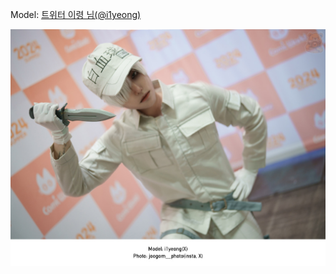 ﻿---
dddd: 2024.07.20 서코
nickname: 이령
sns_type: x
sns_id: i1yeong
---

<a name="i1yeong"></a>
Model: <a href="https://x.com/i1yeong" target="_blank">트위터 이령 님(@i1yeong)</a>

![240720일세포주곰님(3).jpg](/assets/img/2024/07-20/이령/240720일세포주곰님(3).jpg)
